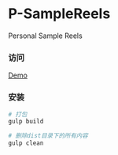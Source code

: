 # P-SampleReels

Personal Sample Reels 

### 访问

[Demo](https://luuck.github.io/P-SampleReels/dist/index.html)

### 安装

``` bash
# 打包
gulp build

# 删除dist目录下的所有内容
gulp clean
```